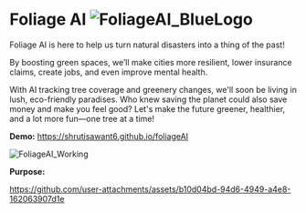 # Foliage AI ![FoliageAI_BlueLogo](https://github.com/user-attachments/assets/bd7094ec-7a09-4341-909a-9dc89a8aab95)


Foliage AI is here to help us turn natural disasters into a thing of the past! 

By boosting green spaces, we’ll make cities more resilient, lower insurance claims, create jobs, and even improve mental health. 

With AI tracking tree coverage and greenery changes, we'll soon be living in lush, eco-friendly paradises. Who knew saving the planet could also save money and make you feel good? Let's make the future greener, healthier, and a lot more fun—one tree at a time!




**Demo:** https://shrutisawant6.github.io/foliageAI 

![FoliageAI_Working](https://github.com/user-attachments/assets/2e3d6aae-2255-493d-8a7a-24dfa0146fc1)

**Purpose:**

https://github.com/user-attachments/assets/b10d04bd-94d6-4949-a4e8-162063907d1e
